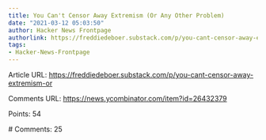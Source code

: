 ```yaml
---
title: You Can't Censor Away Extremism (Or Any Other Problem)
date: "2021-03-12 05:03:50"
author: Hacker News Frontpage
authorlink: https://freddiedeboer.substack.com/p/you-cant-censor-away-extremism-or
tags:
- Hacker-News-Frontpage
---
```


<p>Article URL: <a href="https://freddiedeboer.substack.com/p/you-cant-censor-away-extremism-or">https://freddiedeboer.substack.com/p/you-cant-censor-away-extremism-or</a></p>
<p>Comments URL: <a href="https://news.ycombinator.com/item?id=26432379">https://news.ycombinator.com/item?id=26432379</a></p>
<p>Points: 54</p>
<p># Comments: 25</p>
